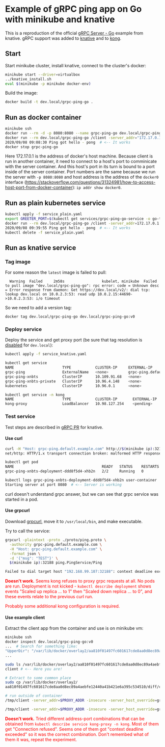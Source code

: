# Example of gRPC ping app on Go with minikube and knative

This is a reproduction of the official [gRPC Server - Go](https://knative.dev/docs/serving/samples/grpc-ping-go/) example from knative. gRPC support was added to [knative](https://github.com/knative/serving/pull/2539) and to [kong](https://github.com/Kong/kong/pull/4801).

## Start

Start minikube cluster, install knative, connect to the cluster's docker:

```bash
minikube start --driver=virtualbox
../knative_install.sh
eval $(minikube -p minikube docker-env)
```

Build the image:

```bash
docker build -t dev.local/grpc-ping-go .
```

## Run as docker container

```bash
minikube ssh
docker run --rm -d -p 8080:8080 --name grpc-ping-go dev.local/grpc-ping-go
docker run --rm dev.local/grpc-ping-go /client -server_addr="172.17.0.1:8080" -insecure
2020/09/08 09:08:30 Ping got hello - pong  # <-- It works
docker stop grpc-ping-go
```

Here 172.17.0.1 is the address of docker's host machine. Because client is run in another container, it need to connect to a host's port to comminicate with the server container. And this host's port in its turn is bound to a port inside of the server container. Port numbers are the same because we run the server with `-p 8080:8080` and host address is the address of the `docker0` interface (https://stackoverflow.com/questions/31324981/how-to-access-host-port-from-docker-container): `ip addr show docker0`.

## Run as plain kubernetes service

```bash
kubectl apply -f service_plain.yaml
export GREETER_PORT=$(kubectl get services/grpc-ping-go-service -o go-template='{{(index .spec.ports 0).nodePort}}')
docker run --rm dev.local/grpc-ping-go /client -server_addr=172.17.0.1:$GREETER_PORT -insecure
2020/09/08 09:39:55 Ping got hello - pong  # <-- It works
kubectl delete -f service_plain.yaml
```

## Run as knative service

### Tag image

For some reason the `latest` image is failed to pull:

```
  Warning  Failed     2m58s                 kubelet, minikube  Failed to pull image "dev.local/grpc-ping-go": rpc error: code = Unknown desc = Error response from daemon: Get https://dev.local/v2/: dial tcp: lookup dev.local on 10.0.2.3:53: read udp 10.0.2.15:44690->10.0.2.3:53: i/o timeout
```

So we need to add a version tag:

```bash
docker tag dev.local/grpc-ping-go dev.local/grpc-ping-go:v0
```

### Deploy service

Deploy the service and get proxy port (be sure that tag resolution is [disabled](../README.md) for `dev.local`):

```bash
kubectl apply -f service_knative.yaml

kubectl get service
NAME                      TYPE           CLUSTER-IP     EXTERNAL-IP                     PORT(S)                             AGE
grpc-ping                 ExternalName   <none>         grpc-ping.default.example.com   <none>                              69m
grpc-ping-xnbts           ClusterIP      10.109.91.68   <none>                          81/TCP                              69m
grpc-ping-xnbts-private   ClusterIP      10.96.4.148    <none>                          80/TCP,9090/TCP,9091/TCP,8022/TCP   69m
kubernetes                ClusterIP      10.96.0.1      <none>                          443/TCP                             4d23h

kubectl get service -n kong
NAME                      TYPE           CLUSTER-IP       EXTERNAL-IP   PORT(S)                      AGE
kong-proxy                LoadBalancer   10.98.127.254    <pending>     80:32188/TCP,443:32637/TCP   4d23h
```

### Test service

Test steps are described in [gRPC PR](https://github.com/knative/serving/pull/2539) for knative.

#### Use curl

```bash
curl -H "Host: grpc-ping.default.example.com" http://$(minikube ip):32188
net/http: HTTP/1.x transport connection broken: malformed HTTP response "\x00\x00\x06\x04\x00\x00\x00\x00\x00\x00\x05\x00\x00@\x00"

kubectl get pod
NAME                                        READY   STATUS    RESTARTS   AGE
grpc-ping-xnbts-deployment-ddd8f5d4-xhb2n   2/2     Running   0          21s

kubectl logs grpc-ping-xnbts-deployment-ddd8f5d4-xhb2n user-container
Starting server at port 8080  # <-- Server is working
```

curl doesn't understand grpc answer, but we can see that grpc service was started in a pod.

#### Use grpcurl

Download [grpcurl](https://github.com/fullstorydev/grpcurl/releases), move it to `/usr/local/bin`, and make executable.

Try to call the service:

```bash
grpcurl -plaintext -proto ./proto/ping.proto \
  -authority grpc-ping.default.example.com \
  -H "Host: grpc-ping.default.example.com" \
  -format json \
  -d '{"msg": "TEST"}' \
  $(minikube ip):32188 ping.PingService/Ping

Failed to dial target host "192.168.99.107:32188": context deadline exceeded
```

<span style="color:red"><b>Doesn't work.</b> Seems kong refuses to proxy grpc requests at all. No pods are run. Deployment is not kicked - `kubectl describe deployment` shows events "Scaled up replica ... to 1" then "Scaled down replica ... to 0", and these events relate to the previous curl run.</span>

<span style="color:red">Probably some additional kong configuration is required.</span>

#### Use example client

Extract the client app from the container and use is on minikube vm:

```bash
minikube ssh
docker inspect dev.local/grpc-ping-go:v0
...  # Search for something like:
"UpperDir": "/var/lib/docker/overlay2/aa810f01497fc601617cde8aa0d8ec89a4aebfe12440a41b421e6a395c534510/diff",
...

sudo ls /var/lib/docker/overlay2/aa810f01497fc601617cde8aa0d8ec89a4aebfe12440a41b421e6a395c534510/diff
client # <-- Here you are!

# Extract to some common place
sudo cp /var/lib/docker/overlay2/
aa810f01497fc601617cde8aa0d8ec89a4aebfe12440a41b421e6a395c534510/diff/client /tmp

# run outside of container
/tmp/client -server_addr=$PROXY_ADDR -insecure -server_host_override=grpc-ping.default.example.com

/tmp/client -server_addr=$PROXY_ADDR -insecure -server_host_override=grpc-ping.default.svc.cluster.local
```

<span style="color:red"><b>Doesn't work.</b> Tried different address-port combinations that can be obtained from `kubectl describe service kong-proxy -n kong`. Most of them get "Connection refused". Seems one of them got "context deadline exceeded" so it was the correct combination. Don't remembed what of them it was, repeat the experiment.</red>
